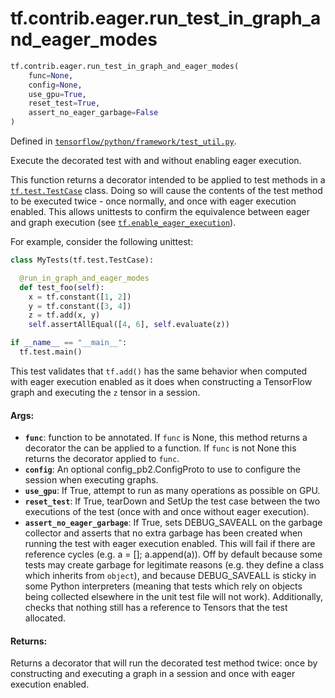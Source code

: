 <div itemscope itemtype="http://developers.google.com/ReferenceObject">
<meta itemprop="name" content="tf.contrib.eager.run_test_in_graph_and_eager_modes" />
</div>

# tf.contrib.eager.run_test_in_graph_and_eager_modes

``` python
tf.contrib.eager.run_test_in_graph_and_eager_modes(
    func=None,
    config=None,
    use_gpu=True,
    reset_test=True,
    assert_no_eager_garbage=False
)
```



Defined in [`tensorflow/python/framework/test_util.py`](https://www.tensorflow.org/code/tensorflow/python/framework/test_util.py).

Execute the decorated test with and without enabling eager execution.

This function returns a decorator intended to be applied to test methods in
a <a href="../../../tf/test/TestCase.md"><code>tf.test.TestCase</code></a> class. Doing so will cause the contents of the test
method to be executed twice - once normally, and once with eager execution
enabled. This allows unittests to confirm the equivalence between eager
and graph execution (see <a href="../../../tf/enable_eager_execution.md"><code>tf.enable_eager_execution</code></a>).

For example, consider the following unittest:

```python
class MyTests(tf.test.TestCase):

  @run_in_graph_and_eager_modes
  def test_foo(self):
    x = tf.constant([1, 2])
    y = tf.constant([3, 4])
    z = tf.add(x, y)
    self.assertAllEqual([4, 6], self.evaluate(z))

if __name__ == "__main__":
  tf.test.main()
```

This test validates that `tf.add()` has the same behavior when computed with
eager execution enabled as it does when constructing a TensorFlow graph and
executing the `z` tensor in a session.


#### Args:

* <b>`func`</b>: function to be annotated. If `func` is None, this method returns a
    decorator the can be applied to a function. If `func` is not None this
    returns the decorator applied to `func`.
* <b>`config`</b>: An optional config_pb2.ConfigProto to use to configure the
    session when executing graphs.
* <b>`use_gpu`</b>: If True, attempt to run as many operations as possible on GPU.
* <b>`reset_test`</b>: If True, tearDown and SetUp the test case between the two
    executions of the test (once with and once without eager execution).
* <b>`assert_no_eager_garbage`</b>: If True, sets DEBUG_SAVEALL on the garbage
    collector and asserts that no extra garbage has been created when running
    the test with eager execution enabled. This will fail if there are
    reference cycles (e.g. a = []; a.append(a)). Off by default because some
    tests may create garbage for legitimate reasons (e.g. they define a class
    which inherits from `object`), and because DEBUG_SAVEALL is sticky in some
    Python interpreters (meaning that tests which rely on objects being
    collected elsewhere in the unit test file will not work). Additionally,
    checks that nothing still has a reference to Tensors that the test
    allocated.

#### Returns:

Returns a decorator that will run the decorated test method twice:
once by constructing and executing a graph in a session and once with
eager execution enabled.